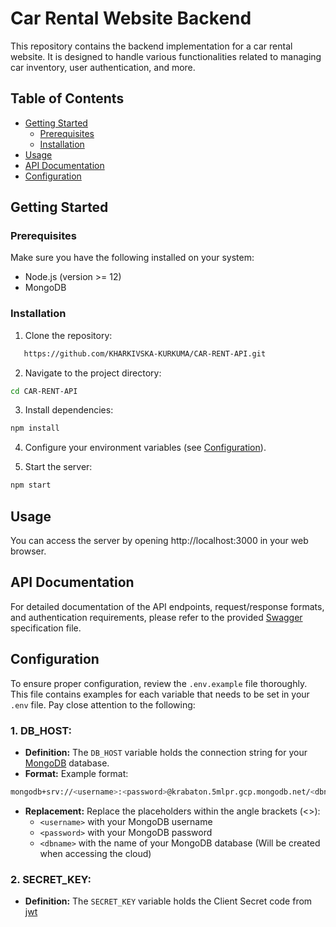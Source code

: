# Car Rental Website Backend

This repository contains the backend implementation for a car rental website. It is designed to handle various functionalities related to managing car inventory, user authentication, and more.

## Table of Contents

- [Getting Started](#getting-started)
  - [Prerequisites](#prerequisites)
  - [Installation](#installation)
- [Usage](#usage)
- [API Documentation](#api-documentation)
- [Configuration](#configuration)

## Getting Started

### Prerequisites

Make sure you have the following installed on your system:

- Node.js (version >= 12)
- MongoDB

### Installation

1. Clone the repository:

```bash
   https://github.com/KHARKIVSKA-KURKUMA/CAR-RENT-API.git
```

2. Navigate to the project directory:

```bash
cd CAR-RENT-API
```

3. Install dependencies:

```bash
npm install
```

4. Configure your environment variables (see [Configuration](#configuration)).

5. Start the server:

```bash
npm start
```

## Usage

You can access the server by opening http://localhost:3000 in your web browser.

## API Documentation

For detailed documentation of the API endpoints, request/response formats, and authentication requirements, please refer to the provided [Swagger](https://rent-car-r832.onrender.com/api-docs) specification file.

## Configuration

To ensure proper configuration, review the `.env.example` file thoroughly. This file contains examples for each variable that needs to be set in your `.env` file. Pay close attention to the following:

### 1. DB_HOST:

- **Definition:** The `DB_HOST` variable holds the connection string for your [MongoDB](https://www.mongodb.com/) database.
- **Format:** Example format:

```bash
mongodb+srv://<username>:<password>@krabaton.5mlpr.gcp.mongodb.net/<dbname>?retryWrites=true&w=majority
```

- **Replacement:** Replace the placeholders within the angle brackets (<>):
  - `<username>` with your MongoDB username
  - `<password>` with your MongoDB password
  - `<dbname>` with the name of your MongoDB database (Will be created when accessing the cloud)

### 2. SECRET_KEY:

- **Definition:** The `SECRET_KEY` variable holds the Client Secret code from [jwt](https://jwt.io/)
